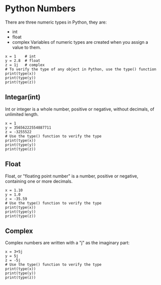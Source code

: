 # Python Numbers
There are three numeric types in Python, they are:

- int
- float
- complex
Variables of numeric types are created when you assign a value to them.
```
x = 1    # int
y = 2.8  # float
z = 1j   # complex
# To verify the type of any object in Python, use the type() function
print(type(x))
print(type(y))
print(type(z))
```

## Integar(int)
Int or integer is a whole number, positive or negative, without decimals, of unlimited length.
```
x = 1
y = 35656222554887711
z = -3255522
# Use the type() function to verify the type
print(type(x))
print(type(y))
print(type(z))
```

## Float
Float, or "floating point number" is a number, positive or negative, containing one or more decimals.
```
x = 1.10
y = 1.0
z = -35.59
# Use the type() function to verify the type
print(type(x))
print(type(y))
print(type(z))
```
## Complex
Complex numbers are written with a "j" as the imaginary part:
```
x = 3+5j
y = 5j
z = -5j
# Use the type() function to verify the type
print(type(x))
print(type(y))
print(type(z))
```
